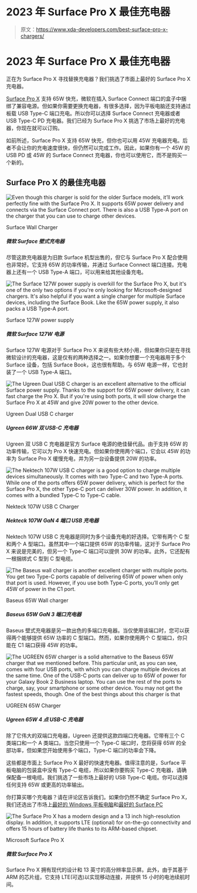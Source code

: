 # 2023 年 Surface Pro X 最佳充电器

> 原文：<https://www.xda-developers.com/best-surface-pro-x-chargers/>

# 2023 年 Surface Pro X 最佳充电器

正在为 Surface Pro X 寻找替换充电器？我们挑选了市面上最好的 Surface Pro X 充电器。

[Surface Pro X](https://www.xda-developers.com/surface-pro-x/) 支持 65W 快充，微软在插入 Surface Connect 端口的盒子中捆绑了兼容电源。但如果你需要更换充电器，有很多选择，因为平板电脑还支持通过板载 USB Type-C 端口充电。所以你可以选择 Surface Connect 充电器或者 USB Type-C PD 充电器。我们已经为 Surface Pro X 挑选了市场上最好的充电器，你现在就可以订购。

如前所述，Surface Pro X 支持 65W 快充，但你也可以用 45W 充电器充电。后者不会让你的充电速度很快，但仍然可以完成工作。因此，如果你有一个 45W 的 USB PD 或 45W 的 Surface Connect 充电器，你也可以使用它，而不是购买一个新的。

## Surface Pro X 的最佳充电器

 <picture>![Even though this charger is sold for the older Surface models, it’ll work perfectly fine with the Surface Pro X. It supports 65W power delivery and connects via the Surface Connect port. There is also a USB Type-A port on the charger that you can use to charge other devices.](img/441a22f0e3034ae34cc3bd9e972d8053.png)</picture> 

Surface Wall Charger

##### 微软 Surface 壁式充电器

尽管这款充电器是为旧款 Surface 机型出售的，但它与 Surface Pro X 配合使用也非常好。它支持 65W 的功率传输，并通过 Surface Connect 端口连接。充电器上还有一个 USB Type-A 端口，可以用来给其他设备充电。

 <picture>![The Surface 127W power supply is overkill for the Surface Pro X, but it's one of the only two options if you're only looking for Microsoft-designed chargers. It's also helpful if you want a single charger for multiple Surface devices, including the Surface Book. Like the 65W power supply, it also packs a USB Type-A port.](img/88af4ecf1dfa04e187b5ae4fad5d6b2a.png)</picture> 

Surface 127W power supply

##### 微软 Surface 127W 电源

Surface 127W 电源对于 Surface Pro X 来说有些大材小用，但如果你只是在寻找微软设计的充电器，这是仅有的两种选择之一。如果你想要一个充电器用于多个 Surface 设备，包括 Surface Book，这也很有帮助。与 65W 电源一样，它也封装了一个 USB Type-A 端口。

 <picture>![The Ugreen Dual USB C charger is an excellent alternative to the official Surface power supply. Thanks to the support for 65W power delivery, it can fast charge the Pro X. But if you're using both ports, it will slow charge the Surface Pro X at 45W and give 20W power to the other device.](img/5f56a0261e61c506f461896e13cdbd1c.png)</picture> 

Ugreen Dual USB C charger

##### Ugreen 66W 双 USB-C 充电器

Ugreen 双 USB C 充电器是官方 Surface 电源的绝佳替代品。由于支持 65W 的功率传输，它可以为 Pro X 快速充电。但如果你使用两个端口，它会以 45W 的功率为 Surface Pro X 缓慢充电，并为另一台设备提供 20W 的功率。

 <picture>![The Nektech 107W USB C charger is a good option to charge multiple devices simultaneously. It comes with two Type-C and two Type-A ports. While one of the ports offers 65W power delivery, which is perfect for the Surface Pro X, the other Type-C port can deliver 30W power. In addition, it comes with a bundled Type-C to Type-C cable.](img/a5ff17ec21f4d0de4085330c9f89f87d.png)</picture> 

Nekteck 107W USB C Charger

##### Nekteck 107W GaN 4 端口 USB 充电器

Nektech 107W USB C 充电器是同时为多个设备充电的好选择。它带有两个 C 型和两个 A 型端口。虽然其中一个端口提供 65W 的功率传输，这对于 Surface Pro X 来说是完美的，但另一个 Type-C 端口可以提供 30W 的功率。此外，它还配有一根捆绑式 C 型到 C 型电缆。

 <picture>![The Baseus wall charger is another excellent charger with multiple ports. You get two Type-C ports capable of delivering 65W of power when only that port is used. However, if you use both Type-C ports, you’ll only get 45W of power in the C1 port.](img/8a6374e8e49955f74ec4e31844b5206c.png)</picture> 

Baseus 65W Wall charger

##### Baseus 65W GaN 3 端口充电器

Baseus 壁式充电器是另一款出色的多端口充电器。当仅使用该端口时，您可以获得两个能够提供 65W 功率的 C 型端口。然而，如果你使用两个 C 型端口，你只能在 C1 端口获得 45W 的功率。

 <picture>![The UGREEN 65W charger is a solid alternative to the Baseus 65W charger that we mentioned before. This particular unit, as you can see, comes with four USB ports, with which you can charge multiple devices at the same time. One of the USB-C ports can deliver up to 65W of power for your Galaxy Book 2 Business laptop. You can use the rest of the ports to charge, say, your smartphone or some other device. You may not get the fastest speeds, though. One of the best things about this charger is that ](img/f6f8d441d3d0373e0379d33558ddfd11.png)</picture> 

UGREEN 65W Charger

##### Ugreen 65W 4 点 USB-C 充电器

除了它伟大的双端口充电器，Ugreen 还提供这款四端口充电器。它带有三个 C 类端口和一个 A 类端口。当您只使用一个 Type-C 端口时，您将获得 65W 的全部功率，但如果您开始使用多个端口，Type-C 端口的功率会下降。

这些都是市面上 Surface Pro X 最好的快速充电器。值得注意的是，Surface 平板电脑的包装盒中没有 Type-C 电缆，所以如果你要购买 Type-C 充电器，请确保配备一根电缆。我们挑选了一些市场上最好的 USB Type-C 电缆。你可以选择任何支持 65W 或更高的功率输出。

你打算买哪个充电器？请在评论区告诉我们。如果你仍然不确定 Surface Pro X，我们还选出了市场上[最好的 Windows 平板电脑](https://www.xda-developers.com/best-windows-tablets/)和[最好的 Surface PC](https://www.xda-developers.com/best-microsoft-surface-pcs/)

 <picture>![The Surface Pro X has a modern design and a 13 inch high-resolution display. In addition, it supports LTE (optional) for on-the-go connectivity and offers 15 hours of battery life thanks to its ARM-based chipset.](img/3c89eda45f39311a1c45d195ba1f2e6d.png)</picture> 

Microsoft Surface Pro X

##### 微软 Surface Pro X

Surface Pro X 拥有现代的设计和 13 英寸的高分辨率显示屏。此外，由于其基于 ARM 的芯片组，它支持 LTE(可选)以实现移动连接，并提供 15 小时的电池续航时间。